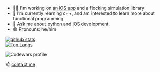 - 👨‍💻 I'm working on [an iOS app](http://hhhelloworld.com/) and a flocking simulation library
- 🌱 I’m currently learning c++, and am interested to learn more about functional programming.
- 💬 Ask me about python and iOS development.
- 😄 Pronouns: he/him

[![github stats](https://github-readme-stats.vercel.app/api?username=falcowinkler&show_icons=true&hide_title=true&count_private=true)](https://github.com/anuraghazra/github-readme-stats)  
[![Top Langs](https://github-readme-stats.vercel.app/api/top-langs/?username=falcowinkler&layout=compact&exclude_repo=falcowinkler.github.io&langs_count=10)](https://github.com/anuraghazra/github-readme-stats)

![Codewars profile](https://www.codewars.com/users/fa%C5%82co/badges/large)

📫 [contact me](https://www.linkedin.com/in/falco-winkler/)
